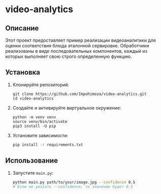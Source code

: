 # video-analytics

## Описание

Этот проект предоставляет пример реализации видеоаналитики для оценки соответствия блюда эталонной сервировке. Обработчики реализованы в виде последовательных компонентов, каждый из которых выполняет свою строго определенную функцию.

## Установка

1. Клонируйте репозиторий:
    ```
    git clone https://github.com/Impohimoza/video-analytics.git
    cd video-analytics
    ```

2. Создайте и активируйте виртуальное окружение:
    ```
    python -m venv venv
    source venv/bin/activate
    pip3 install -U pip
    ```

3. Установите зависимости:
    ```sh
    pip install -r requirements.txt
    ```

## Использование


1. Запустите `main.py`:
    ```sh
    python main.py path/to/your/image.jpg --confidence 0.5
    # Если не указать --confidence, то значение будет 0.5
    ```

